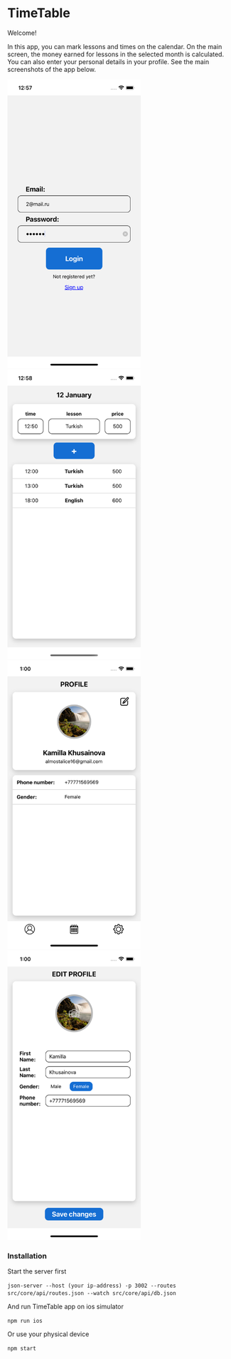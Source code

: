 # TimeTable

Welcome!


In this app, you can mark lessons and times on the calendar. On the main screen, the money earned for lessons in the selected month is calculated. You can also enter your personal details in your profile. See the main screenshots of the app below.

<img alt="Login Screen" src="https://github.com/RomanIgonin/TimeTable/blob/develop/src/assets/images/screens/Login_Screen.png" width="300">
<img alt="Calendar Screen" src="https://github.com/RomanIgonin/TimeTable/blob/develop/src/assets/images/screens/Calendar_Screen.png" width="300">
<img alt="Profile Screen" src="https://github.com/RomanIgonin/TimeTable/blob/develop/src/assets/images/screens/Profile_Screen.png" width="300">
<img alt="Edit Screen" src="https://github.com/RomanIgonin/TimeTable/blob/develop/src/assets/images/screens/Edit_Screen.png" width="300">

### Installation

Start the server first

```json-server --host (your ip-address) -p 3002 --routes src/core/api/routes.json --watch src/core/api/db.json```

And run TimeTable app on ios simulator

```npm run ios```

Or use your physical device

```npm start```
